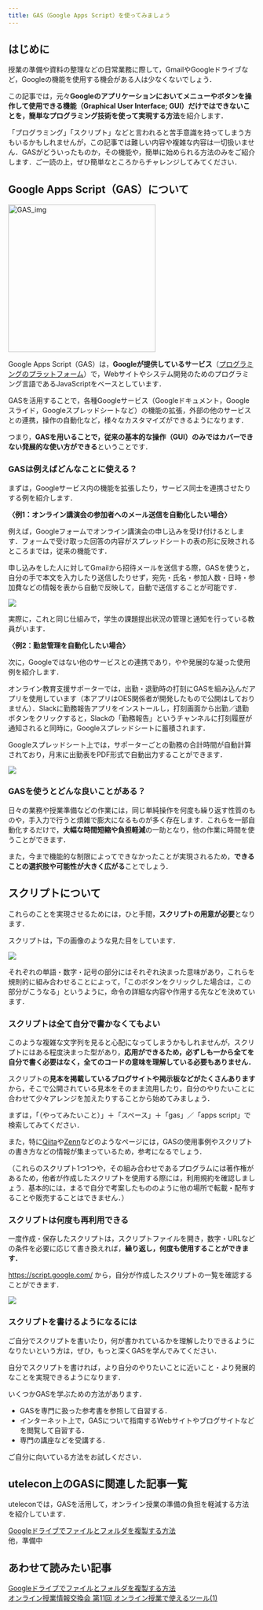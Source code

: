 ```yaml
---
title: GAS（Google Apps Script）を使ってみましょう
---
```


## はじめに

授業の準備や資料の整理などの日常業務に際して，GmailやGoogleドライブなど，Googleの機能を使用する機会がある人は少なくないでしょう．  

この記事では，元々**Googleのアプリケーションにおいてメニューやボタンを操作して使用できる機能（Graphical User Interface; GUI）だけではできないことを，簡単なプログラミング技術を使って実現する方法**を紹介します．  

「プログラミング」「スクリプト」などと言われると苦手意識を持ってしまう方もいるかもしれませんが，この記事では難しい内容や複雑な内容は一切扱いません．GASがどういったものか，その機能や，簡単に始められる方法のみをご紹介します．ご一読の上，ぜひ簡単なところからチャレンジしてみてください．  

## Google Apps Script（GAS）について

<img src="img/GAS_img.png" alt="GAS_img" width="300px">

Google Apps Script（GAS）は，**Googleが提供しているサービス**（[プログラミングのプラットフォーム](https://developers.google.com/apps-script/overview)）で，Webサイトやシステム開発のためのプログラミング言語であるJavaScriptをベースとしています．  

GASを活用することで，各種Googleサービス（Googleドキュメント，Googleスライド，Googleスプレッドシートなど）の機能の拡張，外部の他のサービスとの連携，操作の自動化など，様々なカスタマイズができるようになります．  

つまり，**GASを用いることで，従来の基本的な操作（GUI）のみではカバーできない発展的な使い方ができる**ということです．  

### GASは例えばどんなことに使える？

まずは，Googleサービス内の機能を拡張したり，サービス同士を連携させたりする例を紹介します．  

**〈例1：オンライン講演会の参加者へのメール送信を自動化したい場合〉**  

例えば，Googleフォームでオンライン講演会の申し込みを受け付けるとします．フォームで受け取った回答の内容がスプレッドシートの表の形に反映されるところまでは，従来の機能です．  

申し込みをした人に対してGmailから招待メールを送信する際，GASを使うと，自分の手で本文を入力したり送信したりせず，宛先・氏名・参加人数・日時・参加費などの情報を表から自動で反映して，自動で送信することが可能です．  

![](img/ex1.png)

実際に，これと同じ仕組みで，学生の課題提出状況の管理と通知を行っている教員がいます．  

**〈例2：勤怠管理を自動化したい場合〉**  

次に，Googleではない他のサービスとの連携であり，やや発展的な凝った使用例を紹介します．  

オンライン教育支援サポーターでは，出勤・退勤時の打刻にGASを組み込んだアプリを使用しています（本アプリはOES関係者が開発したもので公開はしておりません）．Slackに勤務報告アプリをインストールし，打刻画面から出勤／退勤ボタンをクリックすると，Slackの「勤務報告」というチャンネルに打刻履歴が通知されると同時に，Googleスプレッドシートに蓄積されます．  

Googleスプレッドシート上では，サポーターごとの勤務の合計時間が自動計算されており，月末に出勤表をPDF形式で自動出力することができます．

![](img/ex2.png)

### GASを使うとどんな良いことがある？

日々の業務や授業準備などの作業には，同じ単純操作を何度も繰り返す性質のものや，手入力で行うと煩雑で膨大になるものが多く存在します．これらを一部自動化するだけで，**大幅な時間短縮や負担軽減**の一助となり，他の作業に時間を使うことができます．  

また，今まで機能的な制限によってできなかったことが実現されるため，**できることの選択肢や可能性が大きく広がる**ことでしょう．  

## スクリプトについて

これらのことを実現させるためには，ひと手間，**スクリプトの用意が必要**となります．  

スクリプトは，下の画像のような見た目をしています．  

![](img/script.png)

それぞれの単語・数字・記号の部分にはそれぞれ決まった意味があり，これらを規則的に組み合わせることによって，「このボタンをクリックした場合は，この部分がこうなる」というように，命令の詳細な内容や作用する先などを決めています．  

### スクリプトは全て自分で書かなくてもよい

このような複雑な文字列を見ると心配になってしまうかもしれませんが，スクリプトにはある程度決まった型があり，**応用ができるため，必ずしも一から全てを自分で書く必要はなく，全てのコードの意味を理解している必要もありません．**  

スクリプトの**見本を掲載しているブログサイトや掲示板などがたくさんあります**から，そこで公開されている見本をそのまま流用したり，自分のやりたいことに合わせて少々アレンジを加えたりすることから始めてみましょう．  

まずは，「（やってみたいこと）」＋「スペース」＋「gas」／「apps script」で検索してみてください．  

また，特に[Qiita](https://qiita.com/tags/googleappsscript)や[Zenn](https://zenn.dev/topics/gas)などのようなページには，GASの使用事例やスクリプトの書き方などの情報が集まっているため，参考になるでしょう．  

（これらのスクリプト1つ1つや，その組み合わせであるプログラムには著作権があるため，他者が作成したスクリプトを使用する際には，利用規約を確認しましょう．基本的には，まるで自分で考案したもののように他の場所で転載・配布することや販売することはできません．）  

### スクリプトは何度も再利用できる

一度作成・保存したスクリプトは，スクリプトファイルを開き，数字・URLなどの条件を必要に応じて書き換えれば，**繰り返し，何度も使用することができます．**  

https://script.google.com/ から，自分が作成したスクリプトの一覧を確認することができます．  

![](img/scripts.png)

### スクリプトを書けるようになるには

ご自分でスクリプトを書いたり，何が書かれているかを理解したりできるようになりたいという方は，ぜひ，もっと深くGASを学んでみてください．  

自分でスクリプトを書ければ，より自分のやりたいことに近いこと・より発展的なことを実現できるようになります．  

いくつかGASを学ぶための方法があります．  

* GASを専門に扱った参考書を参照して自習する．
* インターネット上で，GASについて指南するWebサイトやブログサイトなどを閲覧して自習する．
* 専門の講座などを受講する．

ご自分に向いている方法をお試しください．

## utelecon上のGASに関連した記事一覧

uteleconでは，GASを活用して，オンライン授業の準備の負担を軽減する方法を紹介しています．  

[Googleドライブでファイルとフォルダを複製する方法](/articles/gas/drive-copy)  
他，準備中


## あわせて読みたい記事

[Googleドライブでファイルとフォルダを複製する方法](/articles/gas/drive-copy)  
[オンライン授業情報交換会 第11回 オンライン授業で使えるツール(1)](/events/luncheon/2020-06-24/)
